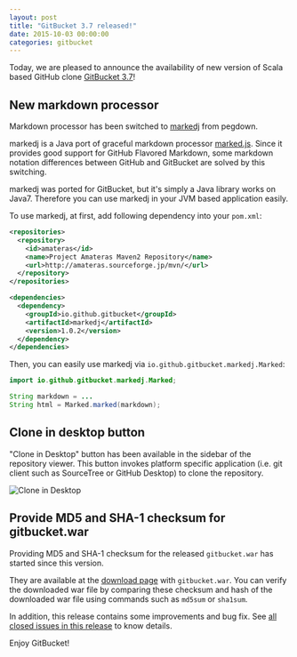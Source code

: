```yaml
---
layout: post
title: "GitBucket 3.7 released!"
date: 2015-10-03 00:00:00
categories: gitbucket
---
```


Today, we are pleased to announce the availability of new version of Scala based GitHub clone [GitBucket 3.7](https://github.com/takezoe/gitbucket/releases/tag/3.7)!

## New markdown processor

Markdown processor has been switched to [markedj](https://github.com/gitbucket/markedj) from pegdown.

markedj is a Java port of graceful markdown processor [marked.js](https://github.com/chjj/marked). Since it provides good support for GitHub Flavored Markdown, some markdown notation differences between GitHub and GitBucket are solved by this switching.

markedj was ported for GitBucket, but it's simply a Java library works on Java7. Therefore you can use markedj in your JVM based application easily.

To use markedj, at first, add following dependency into your `pom.xml`:

```xml
<repositories>
  <repository>
    <id>amateras</id>
	<name>Project Amateras Maven2 Repository</name>
	<url>http://amateras.sourceforge.jp/mvn/</url>
  </repository>
</repositories>

<dependencies>
  <dependency>
    <groupId>io.github.gitbucket</groupId>
	<artifactId>markedj</artifactId>
	<version>1.0.2</version>
  </dependency>
</dependencies>
```

Then, you can easily use markedj via `io.github.gitbucket.markedj.Marked`:

```java
import io.github.gitbucket.markedj.Marked;

String markdown = ...
String html = Marked.marked(markdown);
```

## Clone in desktop button

"Clone in Desktop" button has been available in the sidebar of the repository viewer. This button invokes platform specific application (i.e. git client such as SourceTree or GitHub Desktop) to clone the repository.

![Clone in Desktop]({{site.baseurl}}/images/gitbucket-3.7/clone_in_desktop.png)

## Provide MD5 and SHA-1 checksum for gitbucket.war

Providing MD5 and SHA-1 checksum for the released `gitbucket.war` has started since this version.

They are available at the [download page](https://github.com/takezoe/gitbucket/releases/tag/3.7) with `gitbucket.war`. You can verify the downloaded war file by comparing these checksum and hash of the downloaded war file using commands such as `md5sum` or `sha1sum`.

In addition, this release contains some improvements and bug fix. See [all closed issues in this release](https://github.com/takezoe/gitbucket/issues?q=is%3Aclosed+milestone%3A3.7) to know details.

Enjoy GitBucket!
